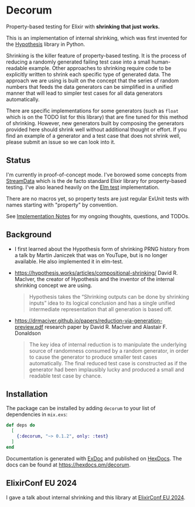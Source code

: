 # Decorum

Property-based testing for Elixir with **shrinking that just works.**

This is an implementation of internal shrinking, which was first invented for the [Hypothesis](https://github.com/HypothesisWorks/hypothesis) library in Python.

Shrinking is the killer feature of property-based testing. It is the process of reducing a randomly generated failing test case into a small human-readable example.
Other approaches to shrinking require code to be explicitly written to shrink each specific type of generated data.
The approach we are using is built on the concept that the series of random numbers that feeds the data generators can be simplified in a unified manner that will lead to simpler test cases for all data generators automatically.

There are specific implementations for some generators (such as `float` which is on the TODO list for this library) that are fine tuned for this method of shrinking.
However, new generators built by composing the generators provided here should shrink well without additional thought or effort.
If you find an example of a generator and a test case that does not shrink well, please submit an issue so we can look into it.

## Status

I'm currently in proof-of-concept mode. I've borowed some concepts from [StreamData](https://github.com/whatyouhide/stream_data) which is the de facto standard Elixir library for property-based testing. I've also leaned heavily on the [Elm test](https://github.com/elm-explorations/test) implementation.

There are no macros yet, so property tests are just regular ExUnit tests with names starting with "property" by convention.

See [Implementation Notes](NOTES.md) for my ongoing thoughts, questions, and TODOs.

## Background

- I first learned about the Hypothesis form of shrinking PRNG history from a talk
  by Martin Janiczek that was on YouTupe, but is no longer available.
  He also implemented it in elm-test.

- https://hypothesis.works/articles/compositional-shrinking/
  David R. MacIver, the creator of Hypothesis and the inventor of the internal shrinking concept we are using.

  > Hypothesis takes the “Shrinking outputs can be done by shrinking inputs” idea to its logical conclusion and has a single unified intermediate representation that all generation is based off.

- https://drmaciver.github.io/papers/reduction-via-generation-preview.pdf research paper by David R. MacIver and Alastair F. Donaldson
  > The key idea of internal reduction is to manipulate the underlying source of randomness
  > consumed by a random generator, in order to cause the generator to produce smaller test
  > cases automatically. The final reduced test case is constructed as if the generator had been
  > implausibly lucky and produced a small and readable test case by chance.

## Installation

The package can be installed
by adding `decorum` to your list of dependencies in `mix.exs`:

```elixir
def deps do
  [
    {:decorum, "~> 0.1.2", only: :test}
  ]
end
```

Documentation is generated with [ExDoc](https://github.com/elixir-lang/ex_doc)
and published on [HexDocs](https://hexdocs.pm). The docs can
be found at <https://hexdocs.pm/decorum>.

## ElixirConf EU 2024

I gave a talk about internal shrinking and this library at [ElixirConf EU 2024](https://www.elixirconf.eu/talks/the-magic-of-internal-shrinking-for-property-based-testing/).
